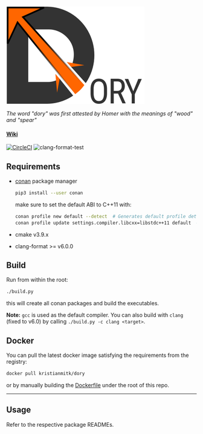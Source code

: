 ![alt text](logo/dory-logo-256.png "Dory")

*The word "dory" was first attested by Homer with the meanings of "wood" and "spear"*


#### [Wiki](https://github.com/kristianmitk/dory/wiki)
[![CircleCI](https://circleci.com/gh/kristianmitk/dory/tree/master.svg?style=shield&circle-token=8aee442f89261c33ece50901b09ef414a085ca9f)](https://circleci.com/gh/kristianmitk/dory/tree/master) ![clang-format-test](https://github.com/kristianmitk/dory/workflows/clang-format-test/badge.svg)


## Requirements

- [conan](https://conan.io/) package manager
    ```sh
    pip3 install --user conan
    ```

    make sure to set the default ABI to C++11 with:

    ```sh
    conan profile new default --detect  # Generates default profile detecting GCC and sets old ABI
    conan profile update settings.compiler.libcxx=libstdc++11 default  # Sets libcxx to C++11 ABI
    ```
- cmake v3.9.x
- clang-format >= v6.0.0

## Build

Run from within the root:

```sh
./build.py
```

this will create all conan packages and build the executables.

__Note:__ `gcc` is used as the default compiler. You can also build with `clang` (fixed to v6.0) by calling `./build.py -c clang <target>`.


## Docker

You can pull the latest docker image satisfying the requirements from the registry:

```sh
docker pull kristianmitk/dory
```

or by manually building the [Dockerfile](https://github.com/kristianmitk/dory/blob/master/Dockerfile) under the root of this repo.

---


## Usage

Refer to the respective package READMEs.
